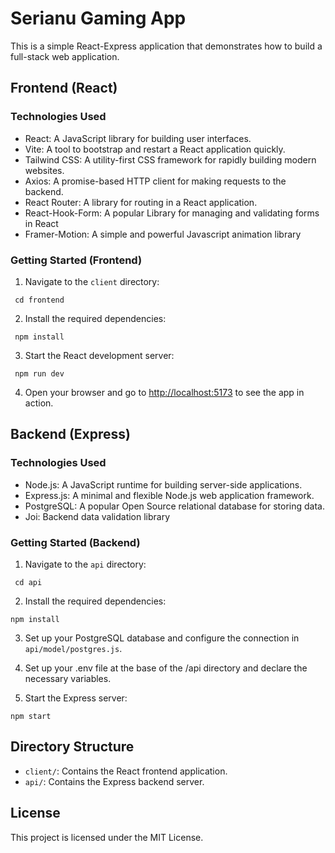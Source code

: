# Serianu Gaming App

This is a simple React-Express application that demonstrates how to build a full-stack web application.

## Frontend (React)

### Technologies Used
- React: A JavaScript library for building user interfaces.
- Vite: A tool to bootstrap and restart a React application quickly.
- Tailwind CSS: A utility-first CSS framework for rapidly building modern websites.
- Axios: A promise-based HTTP client for making requests to the backend.
- React Router: A library for routing in a React application.
- React-Hook-Form: A popular Library for managing and validating forms in React
- Framer-Motion: A simple and powerful Javascript animation library

### Getting Started (Frontend)

1. Navigate to the `client` directory:

``` cd frontend```

2. Install the required dependencies:

``` npm install```

3. Start the React development server:
 
``` npm run dev```

4. Open your browser and go to [http://localhost:5173](http://localhost:5173) to see the app in action.

## Backend (Express)

### Technologies Used
- Node.js: A JavaScript runtime for building server-side applications.
- Express.js: A minimal and flexible Node.js web application framework.
- PostgreSQL: A popular Open Source relational database for storing data.
- Joi: Backend data validation library

### Getting Started (Backend)

1. Navigate to the `api` directory:

``` cd api```

2. Install the required dependencies:

```npm install```

3. Set up your PostgreSQL database and configure the connection in `api/model/postgres.js`.

4. Set up your .env file at the base of the /api directory and declare the necessary variables.

5. Start the Express server:

```npm start```


## Directory Structure

- `client/`: Contains the React frontend application.
- `api/`: Contains the Express backend server.

## License

This project is licensed under the MIT License.
